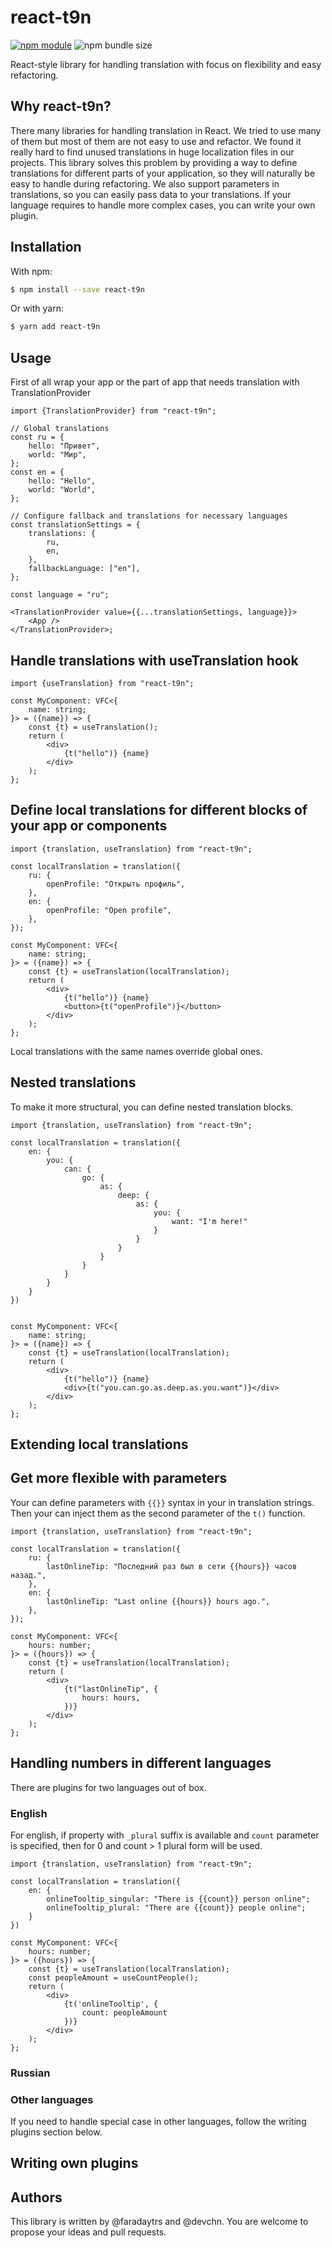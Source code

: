 # react-t9n

[![npm module](https://badge.fury.io/js/react-t9n.svg)](https://www.npmjs.org/package/react-t9n) ![npm bundle size](https://img.shields.io/bundlephobia/minzip/react-t9n)

React-style library for handling translation with focus on flexibility and easy refactoring.

## Why react-t9n?

There many libraries for handling translation in React. We tried to use many of them but most of them are not easy to use and refactor. We found it really hard to find unused translations in huge localization files in our projects.
This library solves this problem by providing a way to define translations for different parts of your application, so they will naturally be easy to handle during refactoring.
We also support parameters in translations, so you can easily pass data to your translations. If your language requires to handle more complex cases, you can write your own plugin.

## Installation

With npm:

```bash
$ npm install --save react-t9n
```

Or with yarn:

```bash
$ yarn add react-t9n
```

## Usage

First of all wrap your app or the part of app that needs translation with TranslationProvider

```tsx
import {TranslationProvider} from "react-t9n";

// Global translations
const ru = {
    hello: "Привет",
    world: "Мир",
};
const en = {
    hello: "Hello",
    world: "World",
};

// Configure fallback and translations for necessary languages
const translationSettings = {
    translations: {
        ru,
        en,
    },
    fallbackLanguage: ["en"],
};

const language = "ru";

<TranslationProvider value={{...translationSettings, language}}>
    <App />
</TranslationProvider>;
```

## Handle translations with useTranslation hook

```tsx
import {useTranslation} from "react-t9n";

const MyComponent: VFC<{
    name: string;
}> = ({name}) => {
    const {t} = useTranslation();
    return (
        <div>
            {t("hello")} {name}
        </div>
    );
};
```

## Define local translations for different blocks of your app or components

```tsx
import {translation, useTranslation} from "react-t9n";

const localTranslation = translation({
    ru: {
        openProfile: "Открыть профиль",
    },
    en: {
        openProfile: "Open profile",
    },
});

const MyComponent: VFC<{
    name: string;
}> = ({name}) => {
    const {t} = useTranslation(localTranslation);
    return (
        <div>
            {t("hello")} {name}
            <button>{t("openProfile")}</button>
        </div>
    );
};
```

Local translations with the same names override global ones.

## Nested translations

To make it more structural, you can define nested translation blocks. 
```tsx
import {translation, useTranslation} from "react-t9n";

const localTranslation = translation({
    en: {
        you: {
            can: {
                go: {
                    as: {
                        deep: {
                            as: {
                                you: {
                                    want: "I'm here!"
                                }
                            }
                        }
                    }
                }
            }
        }
    }
})


const MyComponent: VFC<{
    name: string;
}> = ({name}) => {
    const {t} = useTranslation(localTranslation);
    return (
        <div>
            {t("hello")} {name}
            <div>{t("you.can.go.as.deep.as.you.want")}</div>
        </div>
    );
};

```
## Extending local translations

## Get more flexible with parameters

Your can define parameters with `{{}}` syntax in your in translation strings.
Then your can inject them as the second parameter of the `t()` function.
```tsx
import {translation, useTranslation} from "react-t9n";

const localTranslation = translation({
    ru: {
        lastOnlineTip: "Последний раз был в сети {{hours}} часов назад.",
    },
    en: {
        lastOnlineTip: "Last online {{hours}} hours ago.",
    },
});

const MyComponent: VFC<{
    hours: number;
}> = ({hours}) => {
    const {t} = useTranslation(localTranslation);
    return (
        <div>
            {t("lastOnlineTip", {
                hours: hours,
            })}
        </div>
    );
};
```

## Handling numbers in different languages

There are plugins for two languages out of box.

### English

For english, if property with `_plural` suffix is available and `count` parameter is specified, then for 0 and count > 1 plural form will be used.

```tsx
import {translation, useTranslation} from "react-t9n";

const localTranslation = translation({
    en: {
        onlineTooltip_singular: "There is {{count}} person online";
        onlineTooltip_plural: "There are {{count}} people online";
    }
})

const MyComponent: VFC<{
    hours: number;
}> = ({hours}) => {
    const {t} = useTranslation(localTranslation);
    const peopleAmount = useCountPeople();
    return (
        <div>
            {t('onlineTooltip', {
                count: peopleAmount
            })}
        </div>
    );
};
```

### Russian



### Other languages

If you need to handle special case in other languages, follow the writing plugins section below.

## Writing own plugins

## Authors
This library is written by @faradaytrs and @devchn. You are welcome to propose your ideas and pull requests.